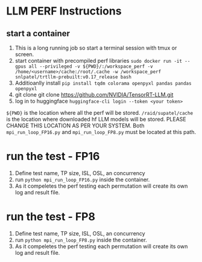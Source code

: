 

# LLM PERF Instructions

## start a container 
1. This is a long running job so start a terminal session with tmux or screen.
4. start container with precompiled perf libraries `sudo docker run -it --gpus all --privileged -v ${PWD}/:/workspace_perf -v /home/<username>/cache:/root/.cache -w /workspace_perf snlpatel/trtllm-prebuilt:v0.17_release bash`
2. Additioanlly install `pip install tqdm colorama openpyxl pandas pandas openpyxl`
3. git clone git clone  https://github.com/NVIDIA/TensorRT-LLM.git
4. log in to huggingface `huggingface-cli login --token <your token>`
  
  `${PWD}` is the location where all the perf will be stored.
  `/raid/supatel/cache` is the location where downloaded hf LLM models will be stored. PLEASE CHANGE THIS LOCATION AS PER YOUR SYSTEM. Both `mpi_run_loop_FP16.py` and `mpi_run_loop_FP8.py` must be located at this path. 

# run the test - FP16

1. Define test name, TP size, ISL, OSL, an concurrency
2. run `python mpi_run_loop_FP16.py` inside the container.
3. As it compeletes the perf testing each permutation will create its own log and result file.


# run the test - FP8

1. Define test name, TP size, ISL, OSL, an concurrency
2. run `python mpi_run_loop_FP8.py` inside the container.
3. As it compeletes the perf testing each permutation will create its own log and result file.




